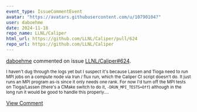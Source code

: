 ```yaml
---
event_type: IssueCommentEvent
avatar: "https://avatars.githubusercontent.com/u/10790104?"
user: daboehme
date: 2024-11-18
repo_name: LLNL/Caliper
html_url: https://github.com/LLNL/Caliper/pull/624
repo_url: https://github.com/LLNL/Caliper
---
```


<a href='https://github.com/daboehme' target='_blank'>daboehme</a> commented on issue <a href='https://github.com/LLNL/Caliper/pull/624' target='_blank'>LLNL/Caliper#624</a>.

<small>I haven't dug through the logs yet but I suspect it's because Lassen and Tioga need to run MPI jobs on a compute node via lrun / flux run, which the Caliper CI script doesn't do. It just runs an MPI program as-is since it only needs one rank. For now I'd turn off the MPI tests on Tioga/Lassen (there's a CMake switch to do it, `-DRUN_MPI_TESTS=Off`) although in the long run it would be good to handle this properly....</small>

<a href='https://github.com/LLNL/Caliper/pull/624' target='_blank'>View Comment</a>